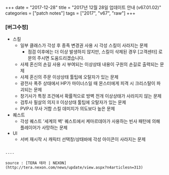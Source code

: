 +++
date = "2017-12-28"
title = "2017년 12월 28일 업데이트 안내 (v67.01.02)"
categories = ["patch notes"]
tags = ["2017", "v67", "raw"]
+++

### [버그수정]
- 스킬
  - 일부 클래스가 각성 후 종족 변경권 사용 시 각성 스킬이 사라지는 문제
    - 점검 이후에는 더 이상 발생하지 않지만, 스킬이 삭제된 경우 [고객센터] 로 문의 주시면 도움드리겠습니다.
  - 사제 혼신의 손길 사용 시 부여되는 이상상태 내용이 구원의 손길로 출력되는 문제
  - 사제 혼신의 주문 이상상태 툴팁에 오탈자가 있는 문제
  - 광전사 폭주 상태에서 HP가 마이너스일 때 몬스터에게 피격 시 크리스탈이 파괴되는 문제
  - 창기사가 특정 조건에서 확률적으로 방벽 전개 이상상태가 사라지지 않는 문제
  - 검투사 필살의 의지 II 이상상태 툴팁에 오탈자가 있는 문제
  - PVP시 무사 거합 스킬 데미지가 의도보다 높은 문제
- 퀘스트
  - 각성 퀘스트 '세계의 벽' 퀘스트에서 케마르데아가 사용하는 빈사 패턴에 의해 플레이어가 사망하는 문제
- UI
  - 서버 재시작 시 캐릭터 선택창/상태바에 각성 아이콘이 사라지는 문제
```

----

source : [TERA 테라 | NEXON](http://tera.nexon.com/news/update/view.aspx?n4articlesn=313)
